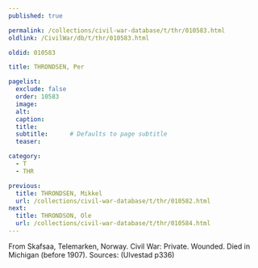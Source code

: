 ```yaml
---
published: true

permalink: /collections/civil-war-database/t/thr/010583.html
oldlink: /CivilWar/db/t/thr/010583.html

oldid: 010583

title: THRONDSEN, Per

pagelist:
  exclude: false
  order: 10583
  image: 
  alt:
  caption:
  title:
  subtitle:      # Defaults to page subtitle
  teaser:

category: 
  - T 
  - THR

previous:
  title: THRONDSEN, Mikkel
  url: /collections/civil-war-database/t/thr/010582.html  
next:
  title: THRONDSON, Ole
  url: /collections/civil-war-database/t/thr/010584.html   
---
```

From Skafsaa, Telemarken, Norway. Civil War: Private. Wounded. Died in Michigan (before 1907). Sources: (Ulvestad p336)